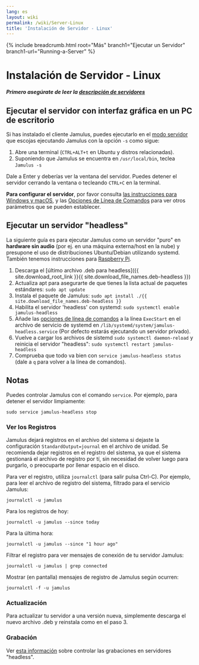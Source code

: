```yaml
---
lang: es
layout: wiki
permalink: /wiki/Server-Linux
title: 'Instalación de Servidor - Linux'
---
```


{% include breadcrumb.html root="Más" branch1="Ejecutar un Servidor" branch1-url="Running-a-Server" %}

# Instalación de Servidor - Linux

**_Primero asegúrate de leer la [descripción de servidores](Running-a-Server)_**


## Ejecutar el servidor con interfaz gráfica en un PC de escritorio

Si has instalado el cliente Jamulus, puedes ejecutarlo en el [modo servidor](Choosing-a-Server-Type) que escojas ejecutando Jamulus con la opción `-s` como sigue:

1. Abre una terminal (`CTRL+ALT+t` en Ubuntu y distros relacionadas).
1. Suponiendo que Jamulus se encuentra en `/usr/local/bin`, teclea `Jamulus -s`

Dale a Enter y deberías ver la ventana del servidor. Puedes detener el servidor cerrando la ventana o tecleando `CTRL+C` en la terminal.

**Para configurar el servidor**, por favor consulta [las instrucciones para Windows y macOS](Server-Win-Mac), y las [Opciones de Línea de Comandos](Command-Line-Options) para ver otros parámetros que se pueden establecer.

## Ejecutar un servidor "headless"

La siguiente guía es para ejecutar Jamulus como un servidor "puro" en **hardware sin audio** (por ej. en una máquina externa/host en la nube) y presupone el uso de distribuciones Ubuntu/Debian utilizando systemd. También tenemos instrucciones para [Raspberry Pi](Server-Rpi).

1. Descarga el [último archivo .deb para headless]({{ site.download_root_link }}{{ site.download_file_names.deb-headless }})
1. Actualiza apt para asegurarte de que tienes la lista actual de paquetes estándares: `sudo apt update`
1. Instala el paquete de Jamulus: `sudo apt install ./{{ site.download_file_names.deb-headless }}`
1. Habilita el servidor 'headless' con systemd: `sudo systemctl enable jamulus-headless`
1. Añade las [opciones de línea de comandos](Command-Line-Options) a la línea `ExecStart` en el archivo de servicio de systemd en `/lib/systemd/system/jamulus-headless.service` (Por defecto estarás ejecutando un servidor privado).
1. Vuelve a cargar los archivos de sistemd `sudo systemctl daemon-reload` y reinicia el servidor "headless": `sudo systemctl restart jamulus-headless`
1. Comprueba que todo va bien con `service jamulus-headless status` (dale a `q` para volver a la línea de comandos).

## Notas

Puedes controlar Jamulus con el comando `service`. Por ejemplo, para detener el servidor limpiamente:

`sudo service jamulus-headless stop`

### Ver los Registros

Jamulus dejará registros en el archivo del sistema si dejaste la configuración `StandardOutput=journal` en el archivo de unidad. Se recomienda dejar registros en el registro del sistema, ya que el sistema gestionará el archivo de registro por tí, sin necesidad de volver luego para purgarlo, o preocuparte por llenar espacio en el disco.

Para ver el registro, utiliza `journalctl` (para salir pulsa Ctrl-C). Por ejemplo, para leer el archivo de registro del sistema, filtrado para el servicio Jamulus:

`journalctl -u jamulus`

Para los registros de hoy:

`journalctl -u jamulus --since today`

Para la última hora:

`journalctl -u jamulus --since "1 hour ago"`

Filtrar el registro para ver mensajes de conexión de tu servidor Jamulus:

`journalctl -u jamulus | grep connected`

Mostrar (en pantalla) mensajes de registro de Jamulus según ocurren:

`journalctl -f -u jamulus`

### Actualización

Para actualizar tu servidor a una versión nueva, simplemente descarga el nuevo archivo .deb y reinstala como en el paso 3.

### Grabación

Ver [esta información](/wiki/Tips-Tricks-More#controlar-grabaciones-en-servidores-linux-headless) sobre controlar las grabaciones en servidores "headless".
